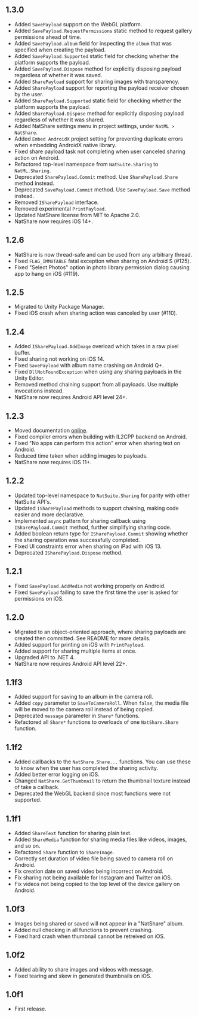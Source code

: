 ## 1.3.0
+ Added `SavePayload` support on the WebGL platform.
+ Added `SavePayload.RequestPermissions` static method to request gallery permissions ahead of time.
+ Added `SavePayload.album` field for inspecting the `album` that was specified when creating the payload.
+ Added `SavePayload.Supported` static field for checking whether the platform supports the payload.
+ Added `SavePayload.Dispose` method for explicitly disposing payload regardless of whether it was saved.
+ Added `SharePayload` support for sharing images with transparency.
+ Added `SharePayload` support for reporting the payload receiver chosen by the user.
+ Added `SharePayload.Supported` static field for checking whether the platform supports the payload.
+ Added `SharePayload.Dispose` method for explicitly disposing payload regardless of whether it was shared.
+ Added NatShare settings menu in project settings, under `NatML > NatShare`.
+ Added `Embed AndroidX` project setting for preventing duplicate errors when embedding AndroidX native library.
+ Fixed share payload task not completing when user canceled sharing action on Android.
+ Refactored top-level namespace from `NatSuite.Sharing` to `NatML.Sharing`.
+ Deprecated `SharePayload.Commit` method. Use `SharePayload.Share` method instead.
+ Deprecated `SavePayload.Commit` method. Use `SavePayload.Save` method instead.
+ Removed `ISharePayload` interface.
+ Removed experimental `PrintPayload`.
+ Updated NatShare license from MIT to Apache 2.0.
+ NatShare now requires iOS 14+.

## 1.2.6
+ NatShare is now thread-safe and can be used from any arbitrary thread.
+ Fixed `FLAG_IMMUTABLE` fatal exception when sharing on Android S (#125).
+ Fixed "Select Photos" option in photo library permission dialog causing app to hang on iOS (#119).

## 1.2.5
+ Migrated to Unity Package Manager.
+ Fixed iOS crash when sharing action was canceled by user (#110).

## 1.2.4
+ Added `ISharePayload.AddImage` overload which takes in a raw pixel buffer.
+ Fixed sharing not working on iOS 14.
+ Fixed `SavePayload` with album name crashing on Android Q+.
+ Fixed `DllNotFoundException` when using any sharing payloads in the Unity Editor.
+ Removed method chaining support from all payloads. Use multiple invocations instead.
+ NatShare now requires Android API level 24+.

## 1.2.3
+ Moved documentation [online](http://docs.natsuite.io/natshare).
+ Fixed compiler errors when building with IL2CPP backend on Android.
+ Fixed "No apps can perform this action" error when sharing text on Android.
+ Reduced time taken when adding images to payloads.
+ NatShare now requires iOS 11+.

## 1.2.2
+ Updated top-level namespace to `NatSuite.Sharing` for parity with other NatSuite API's.
+ Updated `ISharePayload` methods to support chaining, making code easier and more declarative.
+ Implemented `async` pattern for sharing callback using `ISharePayload.Commit` method, further simplifying sharing code.
+ Added boolean return type for `ISharePayload.Commit` showing whether the sharing operation was successfully completed.
+ Fixed UI constraints error when sharing on iPad with iOS 13.
+ Deprecated `ISharePayload.Dispose` method.

## 1.2.1
+ Fixed `SavePayload.AddMedia` not working properly on Android.
+ Fixed `SavePayload` failing to save the first time the user is asked for permissions on iOS.

## 1.2.0
+ Migrated to an object-oriented approach, where sharing payloads are created then committed. See README for more details.
+ Added support for printing on iOS with `PrintPayload`.
+ Added support for sharing multiple items at once.
+ Upgraded API to .NET 4.
+ NatShare now requires Android API level 22+.

## 1.1f3
+ Added support for saving to an album in the camera roll.
+ Added `copy` parameter to `SaveToCameraRoll`. When `false`, the media file will be moved to the camera roll instead of being copied.
+ Deprecated `message` parameter in `Share*` functions.
+ Refactored all `Share*` functions to overloads of one `NatShare.Share` function.

## 1.1f2
+ Added callbacks to the `NatShare.Share...` functions. You can use these to know when the user has completed the sharing activity.
+ Added better error logging on iOS.
+ Changed `NatShare.GetThumbnail` to return the thumbnail texture instead of take a callback.
+ Deprecated the WebGL backend since most functions were not supported.

## 1.1f1
+ Added `ShareText` function for sharing plain text.
+ Added `ShareMedia` function for sharing media files like videos, images, and so on.
+ Refactored `Share` function to `ShareImage`.
+ Correctly set duration of video file being saved to camera roll on Android.
+ Fix creation date on saved video being incorrect on Android.
+ Fix sharing not being available for Instagram and Twitter on iOS.
+ Fix videos not being copied to the top level of the device gallery on Android.

## 1.0f3
+ Images being shared or saved will not appear in a "NatShare" album.
+ Added null checking in all functions to prevent crashing.
+ Fixed hard crash when thumbnail cannot be retreived on iOS.

## 1.0f2
+ Added ability to share images and videos with message.
+ Fixed tearing and skew in generated thumbnails on iOS.

## 1.0f1
+ First release.
